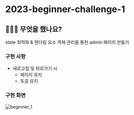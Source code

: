 # 2023-beginner-challenge-1

## 👩🏻‍💻 무엇을 했나요?
state 최적화 & 렌더링 요소 객체 관리를 통한 admin 페이지 만들기

### 구현 사항
* 새로고침 및 뒤로가기 시
  * 페이지 유지
  * 토글 유지

### 구현 화면
![beginner_1](https://github.com/mobi-community/2023-beginner-challenge-1/assets/112946860/60677700-8617-4631-a16c-7f523ff6448d)
